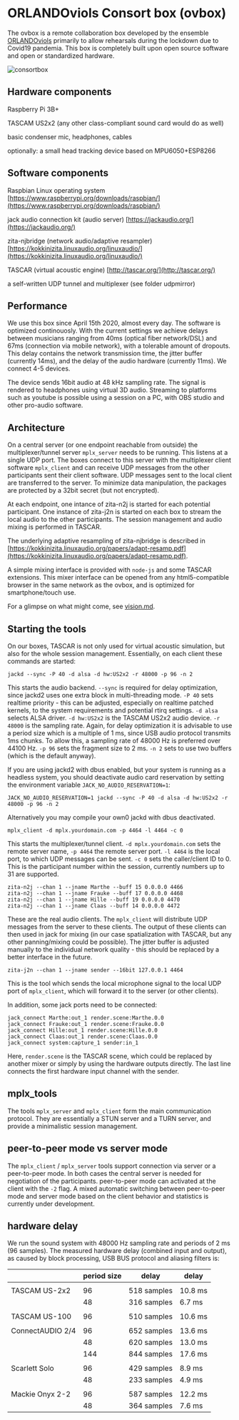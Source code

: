 # ORLANDOviols Consort box (ovbox)

The ovbox is a remote collaboration box developed by the ensemble [ORLANDOviols](http://orlandoviols.com) primarily to allow rehearsals during the lockdown due to Covid19 pandemia. This box is completely built upon open source software and open or standardized hardware.

![consortbox](doc/consortbox.jpg)

## Hardware components

Raspberry Pi 3B+

TASCAM US2x2 (any other class-compliant sound card would do as well)

basic condenser mic, headphones, cables

optionally: a small head tracking device based on MPU6050+ESP8266



## Software components

Raspbian Linux operating system
[https://www.raspberrypi.org/downloads/raspbian/](https://www.raspberrypi.org/downloads/raspbian/)

jack audio connection kit (audio server)
[https://jackaudio.org/](https://jackaudio.org/)

zita-njbridge (network audio/adaptive resampler)
[https://kokkinizita.linuxaudio.org/linuxaudio/](https://kokkinizita.linuxaudio.org/linuxaudio/)

TASCAR (virtual acoustic engine)
[http://tascar.org/](http://tascar.org/)

a self-written UDP tunnel and multiplexer (see folder udpmirror)


## Performance

We use this box since April 15th 2020, almost every day. The software
is optimized continouosly. With the current settings we achieve delays
between musicians ranging from 40ms (optical fiber network/DSL) and
67ms (connection via mobile network), with a tolerable amount of
dropouts. This delay contains the network transmission time, the
jitter buffer (currently 14ms), and the delay of the audio hardware
(currently 11ms). We connect 4-5 devices.

The device sends 16bit audio at 48 kHz sampling rate. The signal is
rendered to headphones using virtual 3D audio. Streaming to platforms
such as youtube is possible using a session on a PC, with OBS studio
and other pro-audio software.

## Architecture

On a central server (or one endpoint reachable from outside) the
multiplexer/tunnel server `mplx_server` needs to be running. This
listens at a single UDP port. The boxes connect to this server with
the multiplexer client software `mplx_client` and can receive UDP
messages from the other participants sent their client software. UDP
messages sent to the local client are transferred to the server. To
minimize data manipulation, the packages are protected by a 32bit
secret (but not encrypted).

At each endpoint, one intance of zita-n2j is started for each
potential participant. One instance of zita-j2n is started on each box
to stream the local audio to the other participants. The session
management and audio mixing is performed in TASCAR.

The underlying adaptive resampling of zita-njbridge is described in
[https://kokkinizita.linuxaudio.org/papers/adapt-resamp.pdf](https://kokkinizita.linuxaudio.org/papers/adapt-resamp.pdf).

A simple mixing interface is provided with `node-js` and some TASCAR
extensions. This mixer interface can be opened from any
html5-compatible browser in the same network as the ovbox, and is
optimized for smartphone/touch use.

For a glimpse on what might come, see [vision.md](doc/vision.md).

## Starting the tools

On our boxes, TASCAR is not only used for virtual acoustic simulation,
but also for the whole session management. Essentially, on each client
these commands are started:

````
jackd --sync -P 40 -d alsa -d hw:US2x2 -r 48000 -p 96 -n 2
````

This starts the audio backend. `--sync` is required for delay
optimization, since jackd2 uses one extra block in multi-threading
mode. `-P 40` sets realtime priority - this can be adjusted,
especially on realtime patched kernels, to the system requirements and
potential rtirq settings. `-d alsa` selects ALSA driver. `-d hw:US2x2`
is the TASCAM US2x2 audio device. `-r 48000` is the sampling
rate. Again, for delay optimization it is advisable to use a period
size which is a multiple of 1 ms, since USB audio protocol transmits
1ms chunks. To allow this, a sampling rate of 48000 Hz is preferred
over 44100 Hz. `-p 96` sets the fragment size to 2 ms. `-n 2` sets to
use two buffers (which is the default anyway).

If you are using jackd2 with dbus enabled, but your system is running
as a headless system, you should deactivate audio card reservation by
setting the environment variable `JACK_NO_AUDIO_RESERVATION=1`:

````
JACK_NO_AUDIO_RESERVATION=1 jackd --sync -P 40 -d alsa -d hw:US2x2 -r 48000 -p 96 -n 2
````

Alternatively you may compile your own0 jackd with dbus deactivated.


````
mplx_client -d mplx.yourdomain.com -p 4464 -l 4464 -c 0
````

This starts the multiplexer/tunnel client. `-d mplx.yourdomain.com` sets
the remote server name, `-p 4464` the remote server port. `-l 4464` is
the local port, to which UDP messages can be sent. `-c 0` sets the
caller/client ID to 0. This is the participant number within the
session, currently numbers up to 31 are supported.

````
zita-n2j --chan 1 --jname Marthe --buff 15 0.0.0.0 4466
zita-n2j --chan 1 --jname Frauke --buff 17 0.0.0.0 4468
zita-n2j --chan 1 --jname Hille --buff 19 0.0.0.0 4470
zita-n2j --chan 1 --jname Claas --buff 14 0.0.0.0 4472
````

These are the real audio clients. The `mplx_client` will distribute
UDP messages from the server to these clients. The output of these
clients can then used in jack for mixing (in our case spatialization
with TASCAR, but any other panning/mixing could be possible). The
jitter buffer is adjusted manually to the individual network quality -
this should be replaced by a better interface in the future.

````
zita-j2n --chan 1 --jname sender --16bit 127.0.0.1 4464
````

This is the tool which sends the local microphone signal to the local
UDP port of `mplx_client`, which will forward it to the server (or
other clients).

In addition, some jack ports need to be connected:

````
jack_connect Marthe:out_1 render.scene:Marthe.0.0
jack_connect Frauke:out_1 render.scene:Frauke.0.0
jack_connect Hille:out_1 render.scene:Hille.0.0
jack_connect Claas:out_1 render.scene:Claas.0.0
jack_connect system:capture_1 sender:in_1
````
Here, `render.scene` is the TASCAR scene, which could be replaced by another mixer or simply by using the hardware outputs directly. The last line connects the first hardware input channel with the sender.

## mplx_tools

The tools `mplx_server` and `mplx_client` form the main communication
protocol. They are essentially a STUN server and a TURN server, and
provide a minimalistic session management.

## peer-to-peer mode vs server mode

The `mplx_client` / `mplx_server` tools support connection via server
or a peer-to-peer mode. In both cases the central server is needed for
negotiation of the participants. peer-to-peer mode can activated at
the client with the `-2` flag. A mixed automatic switching between
peer-to-peer mode and server mode based on the client behavior and
statistics is currently under development.

## hardware delay

We run the sound system with 48000 Hz sampling rate and periods of 2
ms (96 samples). The measured hardware delay (combined input and
output), as caused by block processing, USB BUS protocol and aliasing
filters is:

|                  | period size | delay       | delay   |
|------------------|-------------|-------------|---------|
|                  |             |             |         |
| TASCAM US-2x2    | 96          | 518 samples | 10.8 ms |
|                  | 48          | 316 samples |  6.7 ms |
|                  |             |             |         |
| TASCAM US-100    | 96          | 510 samples | 10.6 ms |
|                  |             |             |         |
| ConnectAUDIO 2/4 | 96          | 652 samples | 13.6 ms |
|                  | 48          | 620 samples | 13.0 ms |
|                  | 144         | 844 samples | 17.6 ms |
|                  |             |             |         |
| Scarlett Solo    | 96          | 429 samples |  8.9 ms |
|                  | 48          | 233 samples |  4.9 ms |
|                  |             |             |         |
| Mackie Onyx 2-2  | 96          | 587 samples | 12.2 ms |
|                  | 48          | 364 samples |  7.6 ms |

